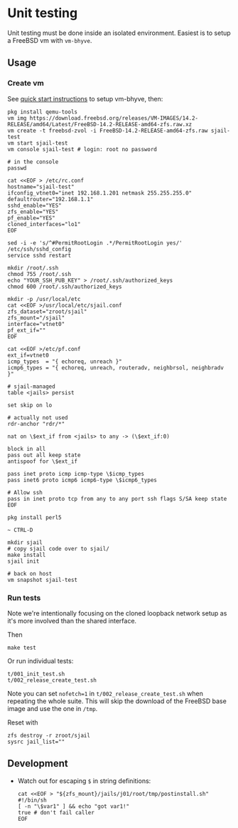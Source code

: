 # Unit testing

Unit testing must be done inside an isolated environment. Easiest is to setup a
FreeBSD vm with `vm-bhyve`.

## Usage

### Create vm

See [quick start instructions](https://github.com/churchers/vm-bhyve/) to setup
vm-bhyve, then:

```
pkg install qemu-tools
vm img https://download.freebsd.org/releases/VM-IMAGES/14.2-RELEASE/amd64/Latest/FreeBSD-14.2-RELEASE-amd64-zfs.raw.xz
vm create -t freebsd-zvol -i FreeBSD-14.2-RELEASE-amd64-zfs.raw sjail-test
vm start sjail-test
vm console sjail-test # login: root no password

# in the console
passwd

cat <<EOF > /etc/rc.conf
hostname="sjail-test"
ifconfig_vtnet0="inet 192.168.1.201 netmask 255.255.255.0"
defaultrouter="192.168.1.1"
sshd_enable="YES"
zfs_enable="YES"
pf_enable="YES"
cloned_interfaces="lo1"
EOF

sed -i -e 's/^#PermitRootLogin .*/PermitRootLogin yes/' /etc/ssh/sshd_config
service sshd restart

mkdir /root/.ssh
chmod 755 /root/.ssh
echo "YOUR_SSH_PUB_KEY" > /root/.ssh/authorized_keys
chmod 600 /root/.ssh/authorized_keys

mkdir -p /usr/local/etc
cat <<EOF >/usr/local/etc/sjail.conf
zfs_dataset="zroot/sjail"
zfs_mount="/sjail"
interface="vtnet0"
pf_ext_if=""
EOF

cat <<EOF >/etc/pf.conf
ext_if=vtnet0
icmp_types  = "{ echoreq, unreach }"
icmp6_types = "{ echoreq, unreach, routeradv, neighbrsol, neighbradv }"

# sjail-managed
table <jails> persist

set skip on lo

# actually not used
rdr-anchor "rdr/*"

nat on \$ext_if from <jails> to any -> (\$ext_if:0)

block in all
pass out all keep state
antispoof for \$ext_if

pass inet proto icmp icmp-type \$icmp_types
pass inet6 proto icmp6 icmp6-type \$icmp6_types

# Allow ssh
pass in inet proto tcp from any to any port ssh flags S/SA keep state
EOF

pkg install perl5

~ CTRL-D

mkdir sjail
# copy sjail code over to sjail/
make install
sjail init

# back on host
vm snapshot sjail-test
```

### Run tests

Note we're intentionally focusing on the cloned loopback network setup as it's
more involved than the shared interface.

Then

```
make test
```

Or run individual tests:

```
t/001_init_test.sh
t/002_release_create_test.sh
```

Note you can set `nofetch=1` in `t/002_release_create_test.sh` when repeating
the whole suite. This will skip the download of the FreeBSD base image and use
the one in `/tmp`.

Reset with

```
zfs destroy -r zroot/sjail
sysrc jail_list=""
```

## Development

* Watch out for escaping `$` in string definitions:

  ```
  cat <<EOF > "${zfs_mount}/jails/j01/root/tmp/postinstall.sh"
  #!/bin/sh
  [ -n "\$var1" ] && echo "got var1!"
  true # don't fail caller
  EOF
 ```
